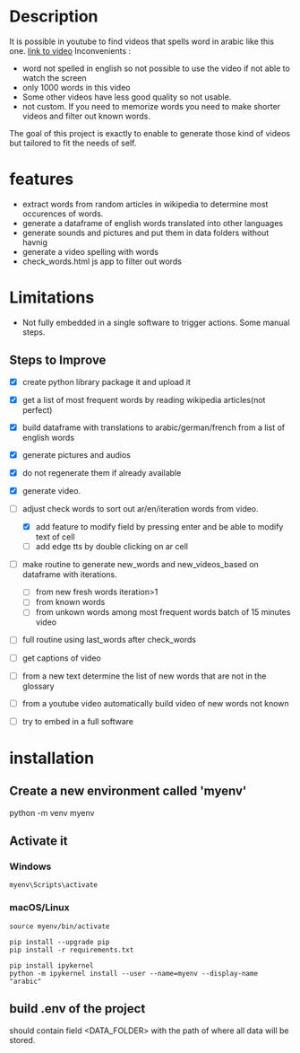 # Description
It is possible in youtube to find videos that spells word in arabic like this one.
[link to video](https://www.youtube.com/watch?v=aIjICgCI9jo&pp=ygUYMTAwMCBhcmFiaWMgd29yZHMgcGFydCAx)
Inconvenients :
- word not spelled in english so not possible to use the video if not able to watch the screen
- only 1000 words in this video
- Some other videos have less good quality so not usable.
- not custom. If you need to memorize words you need to make shorter videos and filter out known words.

The goal of this project is exactly to enable to generate those kind of videos but tailored to fit the needs of self.

# features
- extract words from random articles in wikipedia to determine most occurences of words.
- generate a dataframe of english words translated into other languages
- generate sounds and pictures and put them in data folders without havnig
- generate a video spelling with words  
- check_words.html js app to filter out words

# Limitations
- Not fully embedded in a single software to trigger actions. Some manual steps.

## Steps to Improve
- [x] create python library package it and upload it
- [x] get a list of most frequent words by reading wikipedia articles(not perfect)
- [x] build dataframe with translations to arabic/german/french from a list of english words
- [x] generate pictures and audios
- [x] do not regenerate them if already available
- [x] generate video.
- [ ] adjust check words to sort out ar/en/iteration words from video.
  - [x] add feature to modify field by pressing enter and be able to modify text of cell
  - [ ] add edge tts by double clicking on ar cell
- [ ] make routine to generate new_words and new_videos_based on dataframe with iterations.
    - [ ] from new fresh words iteration>1
    - [ ] from known words
    - [ ] from unkown words among most frequent words batch of 15 minutes video
- [ ] full routine using last_words after check_words
- [ ] get captions of video
- [ ] from a new text determine the list of new words that are not in the glossary
- [ ] from a youtube video automatically build video of new words not known
- [ ] try to embed in a full software


# installation
## Create a new environment called 'myenv'
python -m venv myenv

## Activate it
### Windows
```shell
myenv\Scripts\activate
```
### macOS/Linux
```shell
source myenv/bin/activate

pip install --upgrade pip
pip install -r requirements.txt

pip install ipykernel
python -m ipykernel install --user --name=myenv --display-name "arabic"

```
## build .env of the project
should contain field <DATA_FOLDER> with the path of where all data will be stored.
